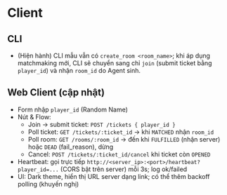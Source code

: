 # Client

## CLI
- (Hiện hành) CLI mẫu vẫn có `create_room <room_name>`; khi áp dụng matchmaking mới, CLI sẽ chuyển sang chỉ `join` (submit ticket bằng `player_id`) và nhận `room_id` do Agent sinh.

## Web Client (cập nhật)
- Form nhập `player_id` (Random Name)
- Nút & Flow:
  - Join → submit ticket: `POST /tickets { player_id }`
  - Poll ticket: `GET /tickets/:ticket_id` → khi `MATCHED` nhận `room_id`
  - Poll room: `GET /rooms/:room_id` → đến khi `FULFILLED` (nhận server) hoặc `DEAD` (fail_reason), dừng
  - Cancel: `POST /tickets/:ticket_id/cancel` khi ticket còn `OPENED`
- Heartbeat: gọi trực tiếp `http://<server_ip>:<port>/heartbeat?player_id=...` (CORS bật trên server) mỗi 3s; log ok/failed
- UI: Dark theme, hiển thị URL server dạng link; có thể thêm backoff polling (khuyến nghị)
